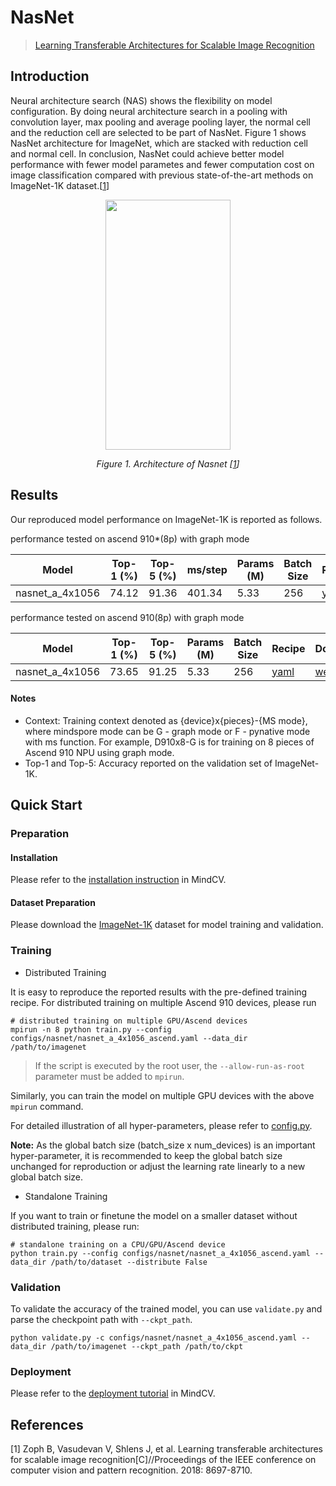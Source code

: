 # NasNet
<!--- Guideline: please use url linked to the paper abstract in ArXiv instead of PDF for fast loading.  -->
> [Learning Transferable Architectures for Scalable Image Recognition](https://arxiv.org/abs/1707.07012)

## Introduction
<!--- Guideline: Introduce the model and architectures. Please cite if you use/adopt paper explanation from others. -->
<!--- Guideline: If an architecture table/figure is available in the paper, please put one here and cite for intuitive illustration. -->

Neural architecture search (NAS) shows the flexibility on model configuration. By doing neural architecture search in a pooling with convolution layer, max pooling and average pooling layer,
the normal cell and the reduction cell are selected to be part of NasNet. Figure 1 shows NasNet architecture for ImageNet, which are stacked with reduction cell and normal cell.
In conclusion, NasNet could achieve better model performance with fewer model parametes and fewer computation cost on image classification
compared with previous state-of-the-art methods on ImageNet-1K dataset.[[1](#references)]

<p align="center">
  <img src="https://user-images.githubusercontent.com/77485245/224208085-0d6e6b91-873d-49cb-ad54-23ea12483d8f.jpeg" width=200 height=400/>
</p>
<p align="center">
  <em>Figure 1. Architecture of Nasnet [<a href="#references">1</a>] </em>
</p>

## Results
<!--- Guideline:
Table Format:
- Model: model name in lower case with _ seperator.
- Context: Training context denoted as {device}x{pieces}-{MS mode}, where mindspore mode can be G - graph mode or F - pynative mode with ms function. For example, D910x8-G is for training on 8 pieces of Ascend 910 NPU using graph mode.
- Top-1 and Top-5: Keep 2 digits after the decimal point.
- Params (M): # of model parameters in millions (10^6). Keep 2 digits after the decimal point
- Recipe: Training recipe/configuration linked to a yaml config file. Use absolute url path.
- Download: url of the pretrained model weights. Use absolute url path.
-->

Our reproduced model performance on ImageNet-1K is reported as follows.

performance tested on ascend 910*(8p) with graph mode

<div align="center">

| Model           | Top-1 (%) | Top-5 (%) | ms/step | Params (M) | Batch Size | Recipe                                                                                               | Download                                                                                                     |
| --------------- | --------- | --------- | ------- | ---------- | ---------- | ---------------------------------------------------------------------------------------------------- | ------------------------------------------------------------------------------------------------------------ |
| nasnet_a_4x1056 | 74.12     | 91.36     | 401.34  | 5.33       | 256        | [yaml](https://github.com/mindspore-lab/mindcv/blob/main/configs/nasnet/nasnet_a_4x1056_ascend.yaml) | [weights](https://download-mindspore.osinfra.cn/toolkits/mindcv/nasnet/nasnet_a_4x1056-015ba575c-910v2.ckpt) |

</div>

performance tested on ascend 910(8p) with graph mode

<div align="center">

| Model           | Top-1 (%) | Top-5 (%) | Params (M) | Batch Size | Recipe                                                                                               | Download                                                                                      |
| --------------- | --------- | --------- | ---------- | ---------- | ---------------------------------------------------------------------------------------------------- | --------------------------------------------------------------------------------------------- |
| nasnet_a_4x1056 | 73.65     | 91.25     | 5.33       | 256        | [yaml](https://github.com/mindspore-lab/mindcv/blob/main/configs/nasnet/nasnet_a_4x1056_ascend.yaml) | [weights](https://download.mindspore.cn/toolkits/mindcv/nasnet/nasnet_a_4x1056-0fbb5cdd.ckpt) |

</div>

#### Notes

- Context: Training context denoted as {device}x{pieces}-{MS mode}, where mindspore mode can be G - graph mode or F - pynative mode with ms function. For example, D910x8-G is for training on 8 pieces of Ascend 910 NPU using graph mode.
- Top-1 and Top-5: Accuracy reported on the validation set of ImageNet-1K.

## Quick Start

### Preparation

#### Installation
Please refer to the [installation instruction](https://github.com/mindspore-lab/mindcv#installation) in MindCV.

#### Dataset Preparation
Please download the [ImageNet-1K](https://www.image-net.org/challenges/LSVRC/2012/index.php) dataset for model training and validation.

### Training
<!--- Guideline: Please avoid using shell scripts in the command line. Python scripts preferred. -->

* Distributed Training

It is easy to reproduce the reported results with the pre-defined training recipe. For distributed training on multiple Ascend 910 devices, please run

```shell
# distributed training on multiple GPU/Ascend devices
mpirun -n 8 python train.py --config configs/nasnet/nasnet_a_4x1056_ascend.yaml --data_dir /path/to/imagenet
```
> If the script is executed by the root user, the `--allow-run-as-root` parameter must be added to `mpirun`.

Similarly, you can train the model on multiple GPU devices with the above `mpirun` command.

For detailed illustration of all hyper-parameters, please refer to [config.py](https://github.com/mindspore-lab/mindcv/blob/main/config.py).

**Note:**  As the global batch size  (batch_size x num_devices) is an important hyper-parameter, it is recommended to keep the global batch size unchanged for reproduction or adjust the learning rate linearly to a new global batch size.

* Standalone Training

If you want to train or finetune the model on a smaller dataset without distributed training, please run:

```shell
# standalone training on a CPU/GPU/Ascend device
python train.py --config configs/nasnet/nasnet_a_4x1056_ascend.yaml --data_dir /path/to/dataset --distribute False
```

### Validation

To validate the accuracy of the trained model, you can use `validate.py` and parse the checkpoint path with `--ckpt_path`.

```
python validate.py -c configs/nasnet/nasnet_a_4x1056_ascend.yaml --data_dir /path/to/imagenet --ckpt_path /path/to/ckpt
```

### Deployment

Please refer to the [deployment tutorial](https://mindspore-lab.github.io/mindcv/tutorials/deployment/) in MindCV.

## References
<!--- Guideline: Citation format GB/T 7714 is suggested. -->

[1] Zoph B, Vasudevan V, Shlens J, et al. Learning transferable architectures for scalable image recognition[C]//Proceedings of the IEEE conference on computer vision and pattern recognition. 2018: 8697-8710.
